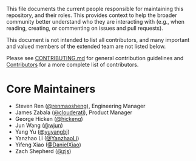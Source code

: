 This file documents the current people responsible for maintaining this
repository, and their roles. This provides context to help the broader community
better understand who they are interacting with (e.g., when reading, creating,
or commenting on issues and pull requests).

This document is not intended to list all contributors, and many important and
valued members of the extended team are not listed below.

Please see [CONTRIBUTING.md](CONTRIBUTING.md) for general contribution
guidelines and [Contributors](https://github.com/vmware/vic/graphs/contributors)
for a more complete list of contributors.

Core Maintainers
================

* Steven Ren ([@renmaosheng](https://github.com/renmaosheng)), Engineering Manager
* James Zabala ([@clouderati](https://github.com/clouderati)), Product Manager
* George Hicken ([@hickeng](https://github.com/hickeng))
* Jun Wang ([@wjun](https://github.com/wjun))
* Yang Yu ([@yuyangbj](https://github.com/yuyangbj))
* Yanzhao Li ([@YanzhaoLi](https://github.com/yanzhaoli))
* Yifeng Xiao ([@DanielXiao](https://github.com/DanielXiao))
* Zach Shepherd ([@zjs](https://github.com/zjs))
